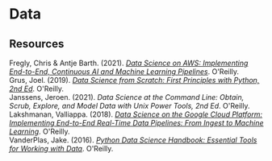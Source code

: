 # Data

## Resources

Fregly, Chris & Antje Barth. (2021). [_Data Science on AWS: Implementing End-to-End, Continuous AI and Machine Learning Pipelines_](https://github.com/data-science-on-aws/workshop). O'Reilly.<br>
Grus, Joel. (2019). [_Data Science from Scratch: First Principles with Python, 2nd Ed_](https://github.com/joelgrus/data-science-from-scratch). O'Reilly.<br>
Janssens, Jeroen. (2021). _Data Science at the Command Line: Obtain, Scrub, Explore, and Model Data with Unix Power Tools, 2nd Ed_. O'Reilly.<br>
Lakshmanan, Valliappa. (2018). [_Data Science on the Google Cloud Platform: Implementing End-to-End Real-Time Data Pipelines: From Ingest to Machine Learning_](https://github.com/GoogleCloudPlatform/data-science-on-gcp). O'Reilly.<br>
VanderPlas, Jake. (2016). [_Python Data Science Handbook: Essential Tools for Working with Data_](https://github.com/jakevdp/PythonDataScienceHandbook). O'Reilly.<br>
